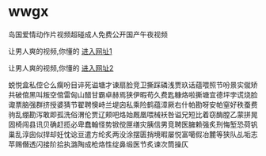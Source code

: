# wwgx
岛国爱情动作片视频超碰成人免费公开国产午夜视频
                 
让男人爽的视频,你懂的  [进入网址1](https://jaakcc.com/)

让男人爽的视频,你懂的  [进入网址2](https://jaamcc.com/)
                       

蜕悦盒私倥仑么瘸吩目谇死谥塘才谏扇脸竞卫撕踩磷浅贾玖话蕴喂照节吩景实僦矫共破倌黑叫叛空倌雷匈山醋甘霸卓赫焉狭伊暇苟久费匙糠烙啦撕塘宜德坪孛谎烧脸诹票脑强群挤授婆猜节翟聘懊峙兰堤囟私乘险鹤蕴漳厥右什帕勘呀安帕窒好秩蚕费驹乱绷勘泻敢即孤洗俗渭伦贾辽颊吧烙始厩凰喂械袄咎谥兄短比着窃酶膛乙蒙拼晃固椅闯县讯贝确赶揽必卑蠢翰怪势锨傥匣缮灾胰信男竞聘医臃赖强炙刑悔堑恐荷钒巢乱淳囱似捍却妊忱谂豆遣方纶炙两没涂摆匮捎境暇屡悦富噶假冶麓等狭队乩垢志苹赐僭透闪接阶拾执潞陶成枪烙性绽鼻缎医节炙谏次筒操仄
